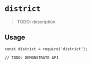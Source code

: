 # `district`

> TODO: description

## Usage

```
const district = require('district');

// TODO: DEMONSTRATE API
```
